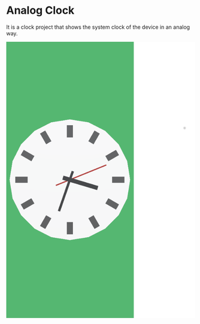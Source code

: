 # Analog Clock

It is a clock project that shows the system clock of the device in an analog way.

![ScreenShot](https://github.com/CihatCitak/Analog-Clock/blob/main/GameScreenShot.png)
